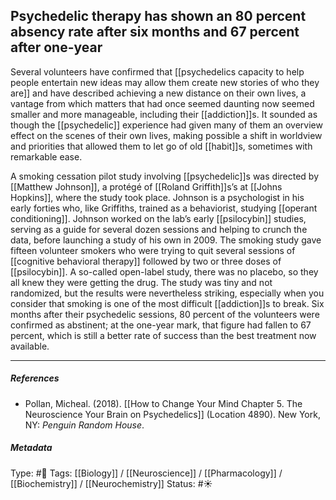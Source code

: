 ## Psychedelic therapy has shown an 80 percent absency rate after six months and 67 percent after one-year # 

Several volunteers have confirmed that [[psychedelics capacity to help people entertain new ideas may allow them create new stories of who they are]] and have described achieving a new distance on their own lives, a vantage from which matters that had once seemed daunting now seemed smaller and more manageable, including their [[addiction]]s. It sounded as though the [[psychedelic]] experience had given many of them an overview effect on the scenes of their own lives, making possible a shift in worldview and priorities that allowed them to let go of old [[habit]]s, sometimes with remarkable ease. 

A smoking cessation pilot study involving [[psychedelic]]s was directed by [[Matthew Johnson]], a protégé of [[Roland Griffith]]s’s at [[Johns Hopkins]], where the study took place. Johnson is a psychologist in his early forties who, like Griffiths, trained as a behaviorist, studying [[operant conditioning]]. Johnson worked on the lab’s early [[psilocybin]] studies, serving as a guide for several dozen sessions and helping to crunch the data, before launching a study of his own in 2009. The smoking study gave fifteen volunteer smokers who were trying to quit several sessions of [[cognitive behavioral therapy]] followed by two or three doses of [[psilocybin]]. A so-called open-label study, there was no placebo, so they all knew they were getting the drug. The study was tiny and not randomized, but the results were nevertheless striking, especially when you consider that smoking is one of the most difficult [[addiction]]s to break. Six months after their psychedelic sessions, 80 percent of the volunteers were confirmed as abstinent; at the one-year mark, that figure had fallen to 67 percent, which is still a better rate of success than the best treatment now available.

___

##### References

- Pollan, Micheal. (2018). [[How to Change Your Mind Chapter 5. The Neuroscience Your Brain on Psychedelics]] (Location 4890). New York, NY: _Penguin Random House_. 

##### Metadata

Type: #🔴 
Tags: [[Biology]] / [[Neuroscience]] / [[Pharmacology]] / [[Biochemistry]] / [[Neurochemistry]]
Status: #☀️ 
